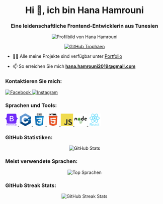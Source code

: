 <h1 align="center">Hi 👋, ich bin Hana Hamrouni</h1>
<h3 align="center">Eine leidenschaftliche Frontend-Entwicklerin aus Tunesien</h3>

<p align="center">
  <img src="https://example.com/path/to/your/image.jpg" alt="Profilbild von Hana Hamrouni" />
</p>

<p align="center">
  <a href="https://github.com/ryo-ma/github-profile-trophy">
    <img src="https://github-profile-trophy.vercel.app/?username=armaturenbrett" alt="GitHub Trophäen" />
  </a>
</p>

- 👨‍💻 Alle meine Projekte sind verfügbar unter [Portfolio](https://example.com/path/to/your/portfolio/index.html)

- 📫 So erreichen Sie mich **hana.hamrouni2019@gmail.com**

### Kontaktieren Sie mich:
<p align="left">
  <a href="https://fb.com/hana hamrouni" target="_blank">
    <img src="https://simpleicons.org/icons/facebook.svg" alt="Facebook" height="30" width="40" />
  </a>
  <a href="https://instagram.com/haena_harmouni" target="_blank">
    <img src="https://simpleicons.org/icons/instagram.svg" alt="Instagram" height="30" width="40" />
  </a>
</p>

### Sprachen und Tools:
<p align="left">
  <a href="https://getbootstrap.com" target="_blank" rel="noreferrer">
    <img src="https://raw.githubusercontent.com/devicons/devicon/master/icons/bootstrap/bootstrap-plain-wordmark.svg" alt="Bootstrap" width="40" height="40"/>
  </a>
  <a href="https://www.w3schools.com/cpp/" target="_blank" rel="noreferrer">
    <img src="https://raw.githubusercontent.com/devicons/devicon/master/icons/cplusplus/cplusplus-original.svg" alt="C++" width="40" height="40"/>
  </a>
  <a href="https://www.w3schools.com/css/" target="_blank" rel="noreferrer">
    <img src="https://raw.githubusercontent.com/devicons/devicon/master/icons/css3/css3-original-wordmark.svg" alt="CSS3" width="40" height="40"/>
  </a>
  <a href="https://www.w3.org/html/" target="_blank" rel="noreferrer">
    <img src="https://raw.githubusercontent.com/devicons/devicon/master/icons/html5/html5-original-wordmark.svg" alt="HTML5" width="40" height="40"/>
  </a>
  <a href="https://developer.mozilla.org/en-US/docs/Web/JavaScript" target="_blank" rel="noreferrer">
    <img src="https://raw.githubusercontent.com/devicons/devicon/master/icons/javascript/javascript-original.svg" alt="JavaScript" width="40" height="40"/>
  </a>
  <a href="https://nodejs.org" target="_blank" rel="noreferrer">
    <img src="https://raw.githubusercontent.com/devicons/devicon/master/icons/nodejs/nodejs-original-wordmark.svg" alt="Node.js" width="40" height="40"/>
  </a>
  <a href="https://reactjs.org/" target="_blank" rel="noreferrer">
    <img src="https://raw.githubusercontent.com/devicons/devicon/master/icons/react/react-original-wordmark.svg" alt="React" width="40" height="40"/>
  </a>
</p>

### GitHub Statistiken:
<p align="center">
  <img src="https://github-readme-stats.vercel.app/api?username=armaturenbrett&show_icons=true&locale=en" alt="GitHub Stats" />
</p>

### Meist verwendete Sprachen:
<p align="center">
  <img src="https://github-readme-stats.vercel.app/api/top-langs/?username=armaturenbrett&layout=compact" alt="Top Sprachen" />
</p>

### GitHub Streak Stats:
<p align="center">
  <img src="https://github-readme-streak-stats.herokuapp.com/?user=armaturenbrett" alt="GitHub Streak Stats" />
</p>
